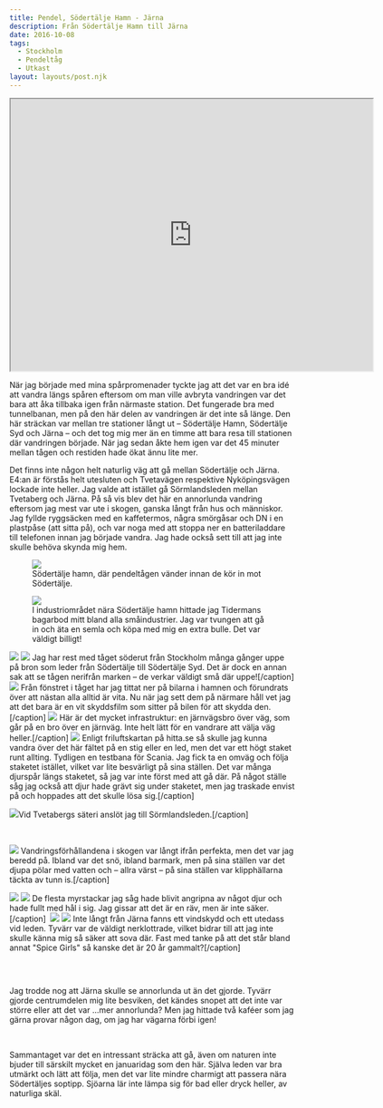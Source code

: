 ```yaml
---
title: Pendel, Södertälje Hamn - Järna
description: Från Södertälje Hamn till Järna
date: 2016-10-08
tags:
  - Stockholm
  - Pendeltåg
  - Utkast
layout: layouts/post.njk
---
```

<iframe src="https://www.google.com/maps/d/embed?mid=1I1rzxWYJsPfhQt4Vd1ARNbHydKzuBHk3" width="640" height="480"></iframe>

När jag började med mina spårpromenader tyckte jag att det var en bra idé att vandra längs spåren eftersom om man ville avbryta vandringen var det bara att åka tillbaka igen från närmaste station. Det fungerade bra med tunnelbanan, men på den här delen av vandringen är det inte så länge. Den här sträckan var mellan tre stationer långt ut – Södertälje Hamn, Södertälje Syd och Järna – och det tog mig mer än en timme att bara resa till stationen där vandringen började. När jag sedan åkte hem igen var det 45 minuter mellan tågen och restiden hade ökat ännu lite mer.

Det finns inte någon helt naturlig väg att gå mellan Södertälje och Järna. E4:an är förstås helt utesluten och Tvetavägen respektive Nyköpingsvägen lockade inte heller. Jag valde att istället gå Sörmlandsleden mellan Tvetaberg och Järna. På så vis blev det här en annorlunda vandring eftersom jag mest var ute i skogen, ganska långt från hus och människor. Jag fyllde ryggsäcken med en kaffetermos, några smörgåsar och DN i en plastpåse (att sitta på), och var noga med att stoppa ner en batteriladdare till telefonen innan jag började vandra. Jag hade också sett till att jag inte skulle behöva skynda mig hem.

<figure>
  <img class="wp-image-107 size-full" src="../photos/pendel-socc88dertacc88lje-h-jacc88rna-perk1460-20170125.jpg">
  <figcaption>Södertälje hamn, där pendeltågen vänder innan de kör in mot Södertälje.</figcaption>
</figure>

<figure>
  <img class="wp-image-108 size-full" src="../photos/pendel-socc88dertacc88lje-h-jacc88rna-perk1470-20170125.jpg" />
  <figcaption>I industriområdet nära Södertälje hamn hittade jag Tidermans bagarbod mitt bland alla småindustrier. Jag var tvungen att gå in och äta en semla och köpa med mig en extra bulle. Det var väldigt billigt!
  </figcaption>
</figure>

<img class="breakout alignnone wp-image-106 size-full" src="../photos/pendel-socc88dertacc88lje-h-jacc88rna-perk1475-20170125.jpg" />

<img class="wp-image-105 size-full" src="../photos/pendel-socc88dertacc88lje-h-jacc88rna-perk1480-20170125.jpg" />
Jag har rest med tåget söderut från Stockholm många gånger uppe på bron som leder från Södertälje till Södertälje Syd. Det är dock en annan sak att se tågen nerifrån marken – de verkar väldigt små där uppe![/caption]

<img class="wp-image-104 size-full" src="../photos/pendel-socc88dertacc88lje-h-jacc88rna-perk1477-20170125.jpg" />
Från fönstret i tåget har jag tittat ner på bilarna i hamnen och förundrats över att nästan alla alltid är vita. Nu när jag sett dem på närmare håll vet jag att det bara är en vit skyddsfilm som sitter på bilen för att skydda den.[/caption]

<img class="wp-image-101 size-full" src="../photos/pendel-socc88dertacc88lje-h-jacc88rna-perk1490-20170125.jpg" />
Här är det mycket infrastruktur: en järnvägsbro över väg, som går på en bro över en järnväg. Inte helt lätt för en vandrare att välja väg heller.[/caption]

<img class="wp-image-102 size-full" src="../photos/pendel-socc88dertacc88lje-h-jacc88rna-perk1493-20170125.jpg" />
Enligt friluftskartan på hitta.se så skulle jag kunna vandra över det här fältet på en stig eller en led, men det var ett högt staket runt allting. Tydligen en testbana för Scania. Jag fick ta en omväg och följa staketet istället, vilket var lite besvärligt på sina ställen. Det var många djurspår längs staketet, så jag var inte först med att gå där. På något ställe såg jag också att djur hade grävt sig under staketet, men jag traskade envist på och hoppades att det skulle lösa sig.[/caption]

<img class="wp-image-100 size-full" src="../photos/pendel-socc88dertacc88lje-h-jacc88rna-perk1508-20170125.jpg" />Vid Tvetabergs säteri anslöt jag till Sörmlandsleden.[/caption]

<img class="alignnone size-full wp-image-98" src="../photos/pendel-socc88dertacc88lje-h-jacc88rna-perk1514-20170125.jpg" alt="" />

<img class="alignnone size-full wp-image-99" src="../photos/pendel-socc88dertacc88lje-h-jacc88rna-perk1521-20170125.jpg" alt="" />

<img class="wp-image-97 size-full" src="../photos/pendel-socc88dertacc88lje-h-jacc88rna-perk1529-20170125.jpg" /> Vandringsförhållandena i skogen var långt ifrån perfekta, men det var jag beredd på. Ibland var det snö, ibland barmark, men på sina ställen var det djupa pölar med vatten och – allra värst – på sina ställen var klipphällarna täckta av tunn is.[/caption]

<img class="breakout alignnone wp-image-96 size-full" src="../photos/pendel-socc88dertacc88lje-h-jacc88rna-perk1535-20170125.jpg" />

<img class="wp-image-95 size-full" src="../photos/pendel-socc88dertacc88lje-h-jacc88rna-perk1545-20170125.jpg" />
De flesta myrstackar jag såg hade blivit angripna av något djur och hade fullt med hål i sig. Jag gissar att det är en räv, men är inte säker.[/caption]

<img class="alignnone size-full wp-image-94" src="../photos/pendel-socc88dertacc88lje-h-jacc88rna-perk1561-20170125.jpg" alt="" />

<img class="breakout alignnone wp-image-93 size-full" src="../photos/pendel-socc88dertacc88lje-h-jacc88rna-perk1564-20170125.jpg" />

<img class="wp-image-92 size-full" src="../photos/pendel-socc88dertacc88lje-h-jacc88rna-perk1579-20170125.jpg" />
Inte långt från Järna fanns ett vindskydd och ett utedass vid leden. Tyvärr var de väldigt nerklottrade, vilket bidrar till att jag inte skulle känna mig så säker att sova där. Fast med tanke på att det står bland annat "Spice Girls" så kanske det är 20 år gammalt?[/caption]

&nbsp;

<img class="alignnone size-full wp-image-91" src="../photos/pendel-socc88dertacc88lje-h-jacc88rna-perk1581-20170125.jpg" alt="" />

Jag trodde nog att Järna skulle se annorlunda ut än det gjorde. Tyvärr gjorde centrumdelen mig lite besviken, det kändes snopet att det inte var större eller att det var ...mer annorlunda? Men jag hittade två kaféer som jag gärna provar någon dag, om jag har vägarna förbi igen!

<img class="alignnone size-full wp-image-90" src="../photos/pendel-socc88dertacc88lje-h-jacc88rna-perk1593-20170125.jpg" alt="" />

<img class="alignnone size-full wp-image-89" src="../photos/pendel-socc88dertacc88lje-h-jacc88rna-perk1595-20170125.jpg" alt="" />

Sammantaget var det en intressant sträcka att gå, även om naturen inte bjuder till särskilt mycket en januaridag som den här. Själva leden var bra utmärkt och lätt att följa, men det var lite mindre charmigt att passera nära Södertäljes soptipp. Sjöarna lär inte lämpa sig för bad eller dryck heller, av naturliga skäl.
